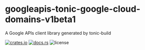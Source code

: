 # googleapis-tonic-google-cloud-domains-v1beta1

A Google APIs client library generated by tonic-build

[![crates.io](https://img.shields.io/crates/v/googleapis-tonic-google-cloud-domains-v1beta1)](https://crates.io/crates/googleapis-tonic-google-cloud-domains-v1beta1)
[![docs.rs](https://img.shields.io/docsrs/googleapis-tonic-google-cloud-domains-v1beta1)](https://docs.rs/googleapis-tonic-google-cloud-domains-v1beta1)
![license](https://img.shields.io/crates/l/googleapis-tonic-google-cloud-domains-v1beta1)
